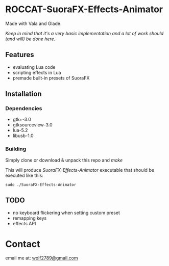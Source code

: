 # ROCCAT-SuoraFX-Effects-Animator
Made with Vala and Glade.

_Keep in mind that it's a very basic implementation and a lot of work should (and will) be done here._

## Features
* evaluating Lua code
* scripting effects in Lua
* premade built-in presets of SuoraFX

## Installation
### Dependencies
* gtk+-3.0
* gtksourceview-3.0
* lua-5.2
* libusb-1.0

### Building
Simply clone or download & unpack this repo and _make_

This will produce _SuoraFX-Effects-Animator_ executable that should be executed like this:
```
sudo ./SuoraFX-Effects-Animator
```

## TODO
* no keyboard flickering when setting custom preset
* remapping keys
* effects API

# Contact
email me at: [wolf2789@gmail.com](mailto:wolf2789@gmail.com)
